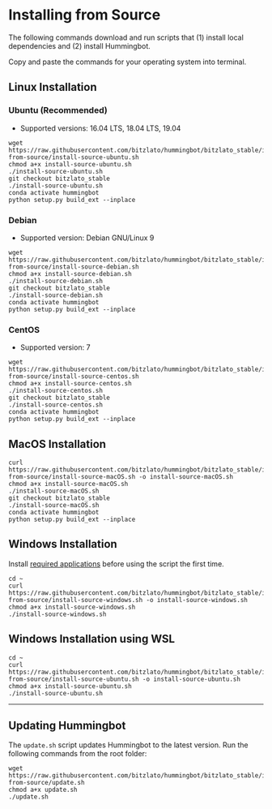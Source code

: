 # Installing from Source

The following commands download and run scripts that (1) install local dependencies and (2) install Hummingbot.

Copy and paste the commands for your operating system into terminal.

## Linux Installation

### Ubuntu (Recommended)

- Supported versions: 16.04 LTS, 18.04 LTS, 19.04

```
wget https://raw.githubusercontent.com/bitzlato/hummingbot/bitzlato_stable/installation/install-from-source/install-source-ubuntu.sh
chmod a+x install-source-ubuntu.sh
./install-source-ubuntu.sh
git checkout bitzlato_stable
./install-source-ubuntu.sh
conda activate hummingbot
python setup.py build_ext --inplace
```

### Debian

- Supported version: Debian GNU/Linux 9

```
wget https://raw.githubusercontent.com/bitzlato/hummingbot/bitzlato_stable/installation/install-from-source/install-source-debian.sh
chmod a+x install-source-debian.sh
./install-source-debian.sh
git checkout bitzlato_stable
./install-source-debian.sh
conda activate hummingbot
python setup.py build_ext --inplace
```

### CentOS

- Supported version: 7

```
wget https://raw.githubusercontent.com/bitzlato/hummingbot/bitzlato_stable/installation/install-from-source/install-source-centos.sh
chmod a+x install-source-centos.sh
./install-source-centos.sh
git checkout bitzlato_stable
./install-source-centos.sh
conda activate hummingbot
python setup.py build_ext --inplace
```

## MacOS Installation

```
curl https://raw.githubusercontent.com/bitzlato/hummingbot/bitzlato_stable/installation/install-from-source/install-source-macOS.sh -o install-source-macOS.sh
chmod a+x install-source-macOS.sh
./install-source-macOS.sh
git checkout bitzlato_stable
./install-source-macOS.sh
conda activate hummingbot
python setup.py build_ext --inplace
```

## Windows Installation

Install [required applications](https://github.com/bitzlato/hummingbot/blob/bitzlato_stable/documentation/docs/installation/source/windows.md) before using the script the first time.

```
cd ~
curl https://raw.githubusercontent.com/bitzlato/hummingbot/bitzlato_stable/installation/install-from-source/install-source-windows.sh -o install-source-windows.sh
chmod a+x install-source-windows.sh
./install-source-windows.sh
```

## Windows Installation using WSL

```
cd ~
curl https://raw.githubusercontent.com/bitzlato/hummingbot/bitzlato_stable/installation/install-from-source/install-source-ubuntu.sh -o install-source-ubuntu.sh
chmod a+x install-source-ubuntu.sh
./install-source-ubuntu.sh
```

---

## Updating Hummingbot

The `update.sh` script updates Hummingbot to the latest version. Run the following commands from the root folder:

```
wget https://raw.githubusercontent.com/bitzlato/hummingbot/bitzlato_stable/installation/install-from-source/update.sh
chmod a+x update.sh
./update.sh
```
